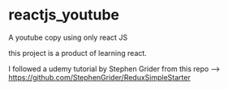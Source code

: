 # reactjs_youtube
A youtube copy using only react JS

this project is a product of learning react.

I followed a udemy tutorial by Stephen Grider from this repo --> https://github.com/StephenGrider/ReduxSimpleStarter 

